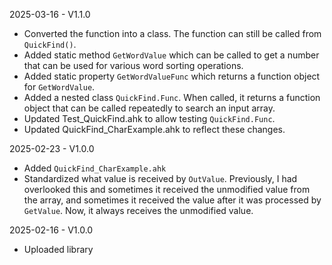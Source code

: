 2025-03-16 - V1.1.0
- Converted the function into a class. The function can still be called from `QuickFind()`.
- Added static method `GetWordValue` which can be called to get a number that can be used for various word sorting operations.
- Added static property `GetWordValueFunc` which returns a function object for `GetWordValue`.
- Added a nested class `QuickFind.Func`. When called, it returns a function object that can be called repeatedly to search an input array.
- Updated Test_QuickFind.ahk to allow testing `QuickFind.Func`.
- Updated QuickFind_CharExample.ahk to reflect these changes.

2025-02-23 - V1.0.0
- Added `QuickFind_CharExample.ahk`
- Standardized what value is received by `OutValue`. Previously, I had overlooked this and sometimes it received the unmodified value from the array, and sometimes it received the value after it was processed by `GetValue`. Now, it always receives the unmodified value.

2025-02-16 - V1.0.0
- Uploaded library
